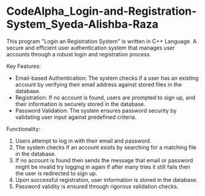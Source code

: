 # CodeAlpha_Login-and-Registration-System_Syeda-Alishba-Raza
This program "Login an Registration System" is written in C++ Language.
A secure and efficient user authentication system that manages user accounts through a robust login and registration process.

Key Features:

- Email-based Authentication: The system checks if a user has an existing account by verifying their email address against stored files in the database.
- Registration: If no account is found, users are prompted to sign up, and their information is securely stored in the database.
- Password Validation: The system ensures password security by validating user input against predefined criteria.

Functionality:

1. Users attempt to log in with their email and password.
2. The system checks if an account exists by searching for a matching file in the database.
3. If no account is found then sends the message that email or password might be invalid try logging in again if after many tries it still fails then the user is redirected to sign up.
4. Upon successful registration, user information is stored in the database.
5. Password validity is ensured through rigorous validation checks.


